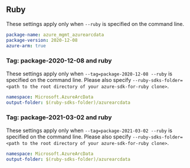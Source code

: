 ## Ruby

These settings apply only when `--ruby` is specified on the command line.

```yaml
package-name: azure_mgmt_azurearcdata
package-version: 2020-12-08
azure-arm: true
```

### Tag: package-2020-12-08 and ruby

These settings apply only when `--tag=package-2020-12-08 --ruby` is specified on the command line.
Please also specify `--ruby-sdks-folder=<path to the root directory of your azure-sdk-for-ruby clone>`.

```yaml $(tag) == 'package-2020-12-08' && $(ruby)
namespace: Microsoft.AzureArcData
output-folder: $(ruby-sdks-folder)/azurearcdata
```

### Tag: package-2021-03-02 and ruby

These settings apply only when `--tag=package-2021-03-02 --ruby` is specified on the command line.
Please also specify `--ruby-sdks-folder=<path to the root directory of your azure-sdk-for-ruby clone>`.

```yaml $(tag) == 'package-2021-03-02' && $(ruby)
namespace: Microsoft.AzureArcData
output-folder: $(ruby-sdks-folder)/azurearcdata
```
